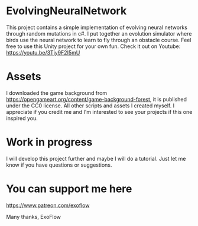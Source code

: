 # EvolvingNeuralNetwork
This project contains a simple implementation of evolving neural networks through random mutations in c#. 
I put together an evolution simulator where birds use the neural network to learn to fly through an obstacle course. 
Feel free to use this Unity project for your own fun. Check it out on Youtube:
https://youtu.be/3Tjy9F2I5mU

# Assets
I downloaded the game background from https://opengameart.org/content/game-background-forest, it is published under the CC0 license. 
All other scripts and assets I created myself. I appreciate if you credit me and I'm interested to see your projects if this one inspired you.

# Work in progress
I will develop this project further and maybe I will do a tutorial. Just let me know if you have questions or suggestions.

# You can support me here
https://www.patreon.com/exoflow

Many thanks,
ExoFlow 
